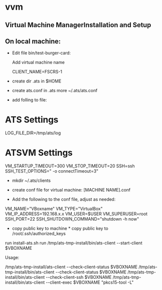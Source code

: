 vvm
===

Virtual Machine ManagerInstallation and Setup
----------------------

On local machine:
-----------------

* Edit file bin/test-burger-card:

  Add virtual machine name

  CLIENT_NAME=FSCRS-1


* create dir .ats in $HOME
* create ats.conf in .ats
  more ~/.ats/ats.conf

* add folling to file:
# ATS Settings
  LOG_FILE_DIR=/tmp/ats/log

# ATSVM Settings
  VM_STARTUP_TIMEOUT=300
  VM_STOP_TIMEOUT=20
  SSH=ssh
  SSH_TEST_OPTIONS=" -o connectTimeout=3"

* mkdir ~/.ats/clients
* create conf file for virtual machine:
  [MACHINE NAME].conf

* Add the following to the conf file, adjust as needed:

VM_NAME="VBoxname"
VM_TYPE="VirtualBox"
VM_IP_ADDRESS=192.168.x.x
VM_USER=$USER
VM_SUPERUSER=root
SSH_PORT=22
SSH_SHUTDOWN_COMMAND="shutdown -h now"

* copy public key to machine																									       	    * copy public key to /root/.ssh/authorized_keys

run install-ats.sh
run /tmp/ats-tmp-install/bin/ats-client --start-client $VBOXNAME

Usage:

/tmp/ats-tmp-install/ats-client --check-client-status  $VBOXNAME
/tmp/ats-tmp-install/bin/ats-client --check-client-status  $VBOXNAME
/tmp/ats-tmp-install/bin/ats-client --check-client-ssh  $VBOXNAME
/tmp/ats-tmp-install/bin/ats-client --client-exec $VBOXNAME "pkcs15-tool -L"


